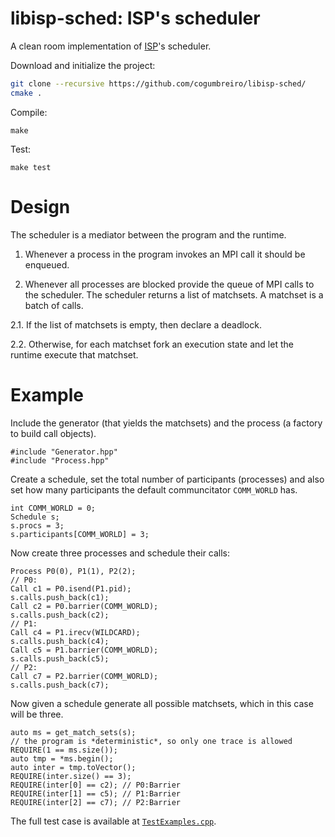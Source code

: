 # libisp-sched: ISP's scheduler

A clean room implementation of [ISP]'s scheduler.

Download and initialize the project:

```bash
git clone --recursive https://github.com/cogumbreiro/libisp-sched/
cmake .
```

Compile:
```
make
```

Test:
```
make test
```

# Design

The scheduler is a mediator between the program and the runtime.

1. Whenever a process in the program invokes an MPI call it should be enqueued.

2. Whenever all processes are blocked provide the queue of MPI calls to the
   scheduler. The scheduler returns a list of matchsets. A matchset is a batch
   of calls.

2.1. If the list of matchsets is empty, then declare a deadlock.

2.2. Otherwise, for each matchset fork an execution state and let the runtime
     execute that matchset.

# Example

Include the generator (that yields the matchsets) and the process (a factory to build call objects).
```
#include "Generator.hpp"
#include "Process.hpp"
```

Create a schedule, set the total number of participants (processes)
and also set how many participants the default communcitator `COMM_WORLD` has.
```
int COMM_WORLD = 0;
Schedule s;
s.procs = 3;
s.participants[COMM_WORLD] = 3;
```

Now create three processes and schedule their calls:
```
Process P0(0), P1(1), P2(2);
// P0:
Call c1 = P0.isend(P1.pid);
s.calls.push_back(c1);
Call c2 = P0.barrier(COMM_WORLD);
s.calls.push_back(c2);
// P1:
Call c4 = P1.irecv(WILDCARD);
s.calls.push_back(c4);
Call c5 = P1.barrier(COMM_WORLD);
s.calls.push_back(c5);
// P2:
Call c7 = P2.barrier(COMM_WORLD);
s.calls.push_back(c7);
```
Now given a schedule generate all possible matchsets, which in this case will be three.
```
auto ms = get_match_sets(s);
// the program is *deterministic*, so only one trace is allowed
REQUIRE(1 == ms.size());
auto tmp = *ms.begin();
auto inter = tmp.toVector();
REQUIRE(inter.size() == 3);
REQUIRE(inter[0] == c2); // P0:Barrier
REQUIRE(inter[1] == c5); // P1:Barrier
REQUIRE(inter[2] == c7); // P2:Barrier
```
The full test case is available at [`TestExamples.cpp`](src/TestExamples.cpp).

[ISP]: http://formalverification.cs.utah.edu/ISP-Release/
